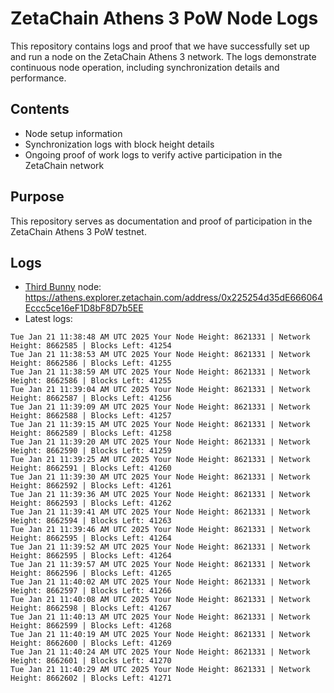 # ZetaChain Athens 3 PoW Node Logs
This repository contains logs and proof that we have successfully set up and run a node on the ZetaChain Athens 3 network. The logs demonstrate continuous node operation, including synchronization details and performance.

## Contents
- Node setup information
- Synchronization logs with block height details
- Ongoing proof of work logs to verify active participation in the ZetaChain network

## Purpose
This repository serves as documentation and proof of participation in the ZetaChain Athens 3 PoW testnet.

## Logs

- [Third Bunny](https://thirdbunny.xyz/) node: https://athens.explorer.zetachain.com/address/0x225254d35dE666064Eccc5ce16eF1D8bF8D7b5EE
- Latest logs:
```
Tue Jan 21 11:38:48 AM UTC 2025 Your Node Height: 8621331 | Network Height: 8662585 | Blocks Left: 41254
Tue Jan 21 11:38:53 AM UTC 2025 Your Node Height: 8621331 | Network Height: 8662586 | Blocks Left: 41255
Tue Jan 21 11:38:59 AM UTC 2025 Your Node Height: 8621331 | Network Height: 8662586 | Blocks Left: 41255
Tue Jan 21 11:39:04 AM UTC 2025 Your Node Height: 8621331 | Network Height: 8662587 | Blocks Left: 41256
Tue Jan 21 11:39:09 AM UTC 2025 Your Node Height: 8621331 | Network Height: 8662588 | Blocks Left: 41257
Tue Jan 21 11:39:15 AM UTC 2025 Your Node Height: 8621331 | Network Height: 8662589 | Blocks Left: 41258
Tue Jan 21 11:39:20 AM UTC 2025 Your Node Height: 8621331 | Network Height: 8662590 | Blocks Left: 41259
Tue Jan 21 11:39:25 AM UTC 2025 Your Node Height: 8621331 | Network Height: 8662591 | Blocks Left: 41260
Tue Jan 21 11:39:30 AM UTC 2025 Your Node Height: 8621331 | Network Height: 8662592 | Blocks Left: 41261
Tue Jan 21 11:39:36 AM UTC 2025 Your Node Height: 8621331 | Network Height: 8662593 | Blocks Left: 41262
Tue Jan 21 11:39:41 AM UTC 2025 Your Node Height: 8621331 | Network Height: 8662594 | Blocks Left: 41263
Tue Jan 21 11:39:46 AM UTC 2025 Your Node Height: 8621331 | Network Height: 8662595 | Blocks Left: 41264
Tue Jan 21 11:39:52 AM UTC 2025 Your Node Height: 8621331 | Network Height: 8662595 | Blocks Left: 41264
Tue Jan 21 11:39:57 AM UTC 2025 Your Node Height: 8621331 | Network Height: 8662596 | Blocks Left: 41265
Tue Jan 21 11:40:02 AM UTC 2025 Your Node Height: 8621331 | Network Height: 8662597 | Blocks Left: 41266
Tue Jan 21 11:40:08 AM UTC 2025 Your Node Height: 8621331 | Network Height: 8662598 | Blocks Left: 41267
Tue Jan 21 11:40:13 AM UTC 2025 Your Node Height: 8621331 | Network Height: 8662599 | Blocks Left: 41268
Tue Jan 21 11:40:19 AM UTC 2025 Your Node Height: 8621331 | Network Height: 8662600 | Blocks Left: 41269
Tue Jan 21 11:40:24 AM UTC 2025 Your Node Height: 8621331 | Network Height: 8662601 | Blocks Left: 41270
Tue Jan 21 11:40:29 AM UTC 2025 Your Node Height: 8621331 | Network Height: 8662602 | Blocks Left: 41271
```
